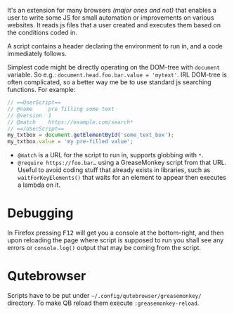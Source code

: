 It's an extension for many browsers *(major ones and not)* that enables a user to write some JS for small automation or improvements on various websites. It reads js files that a user created and executes them based on the conditions coded in.

A script contains a header declaring the environment to run in, and a code immediately follows.

Simplest code might be directly operating on the DOM-tree with `document` variable. So e.g.: `document.head.foo.bar.value = 'mytext'`. IRL DOM-tree is often complicated, so a better way me be to use standard js searching functions. For example:

```js
// ==UserScript==
// @name     pre filling some text
// @version  1
// @match    https://example.com/search*
// ==/UserScript==
my_txtbox = document.getElementById('some_text_box');
my_txtbox.value = 'my pre-filled value';
```

* `@match` is a URL for the script to run in, supports globbing with `*`.
* `@require https://foo.bar…` using a GreaseMonkey script from that URL. Useful to avoid coding stuff that already exists in libraries, such as `waitForKeyElements()` that waits for an element to appear then executes a lambda on it.

# Debugging

In Firefox pressing <kbd>F12</kbd> will get you a console at the bottom-right, and then upon reloading the page where script is supposed to run you shall see any errors or `console.log()` output that may be coming from the script.

# Qutebrowser

Scripts have to be put under `~/.config/qutebrowser/greasemonkey/` directory. To make QB reload them execute `:greasemonkey-reload`.
